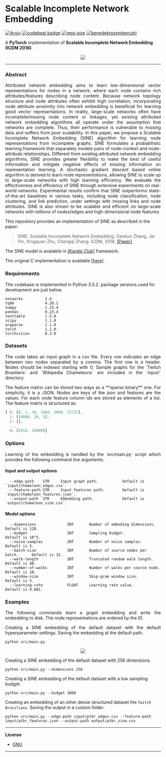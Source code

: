 Scalable Incomplete Network Embedding 
============================

[![Arxiv](https://img.shields.io/badge/ArXiv-1904.05003-orange.svg?color=blue)](https://arxiv.org/pdf/1904.05003.pdf) [![codebeat badge](https://codebeat.co/badges/c01c7c97-d873-4ba6-ac5c-21147aae5f74)](https://codebeat.co/projects/github-com-benedekrozemberczki-sine-master) [![repo size](https://img.shields.io/github/repo-size/benedekrozemberczki/SINE.svg)](https://github.com/benedekrozemberczki/SINE/archive/master.zip) [![benedekrozemberczki](https://img.shields.io/twitter/follow/benrozemberczki?style=social&logo=twitter)](https://twitter.com/intent/follow?screen_name=benrozemberczki) 


A **PyTorch**  implementation of **Scalable Incomplete Network Embedding (ICDM 2018)**.

<div style="text-align:center"><img src ="sine.jpg" ,width=720/></div>

-----------------------------------
	
### Abstract
<p align="justify">
Attributed network embedding aims to learn low-dimensional vector representations for nodes in a network, where each node contains rich attributes/features describing node content. Because network topology structure and node attributes often exhibit high correlation, incorporating node attribute proximity into network embedding is beneficial for learning good vector representations. In reality, large-scale networks often have incomplete/missing node content or linkages, yet existing attributed network embedding algorithms all operate under the assumption that networks are complete. Thus, their performance is vulnerable to missing data and suffers from poor scalability. In this paper, we propose a Scalable Incomplete Network Embedding (SINE) algorithm for learning node representations from incomplete graphs. SINE formulates a probabilistic learning framework that separately models pairs of node-context and node-attribute relationships. Different from existing attributed network embedding algorithms, SINE provides greater flexibility to make the best of useful information and mitigate negative effects of missing information on representation learning. A stochastic gradient descent based online algorithm is derived to learn node representations, allowing SINE to scale up to large-scale networks with high learning efficiency. We evaluate the effectiveness and efficiency of SINE through extensive experiments on real-world networks. Experimental results confirm that SINE outperforms state-of-the-art baselines in various tasks, including node classification, node clustering, and link prediction, under settings with missing links and node attributes. SINE is also shown to be scalable and efficient on large-scale networks with millions of nodes/edges and high-dimensional node features.</p>

This repository provides an implementation of SINE as described in the paper:

> SINE: Scalable Incomplete Network Embedding.
> Daokun Zhang, Jie Yin, Xingquan Zhu, Chengqi Zhang.
> ICDM, 2018.
> [[Paper]](https://arxiv.org/pdf/1810.06768.pdf)


The SINE model is available in [[Karate Club]](https://github.com/benedekrozemberczki/karateclub) framework.

The original C implementation is available [[here]](https://github.com/daokunzhang/SINE).

### Requirements
The codebase is implemented in Python 3.5.2. package versions used for development are just below.
```
networkx          2.4
tqdm              4.28.1
numpy             1.15.4
pandas            0.23.4
texttable         1.5.0
scipy             1.1.0
argparse          1.1.0
torch             1.1.0.
torchvision       0.3.0
```
### Datasets
<p align="justify">
The code takes an input graph in a csv file. Every row indicates an edge between two nodes separated by a comma. The first row is a header. Nodes should be indexed starting with 0. Sample graphs for the `Twitch Brasilians` and `Wikipedia Chameleons` are included in the  `input/` directory. </p>
<p align="justify">
The feature matrix can be stored two ways as a **sparse binary** one. For simplicity, it is a JSON. Nodes are keys of the json and features are the values. For each node feature column ids are stored as elements of a list. The feature matrix is structured as:</p>

```javascript
{ 0: [0, 1, 38, 1968, 2000, 52727],
  1: [10000, 20, 3],
  2: [],
  ...
  n: [2018, 10000]}
```

### Options
<p align="justify">
Learning of the embedding is handled by the `src/main.py` script which provides the following command line arguments.</p>

#### Input and output options

```
  --edge-path    STR     Input graph path.           Default is `input/chameleon_edges.csv`.
  --feature-path STR     Input Features path.        Default is `input/chameleon_features.json`.
  --output-path  STR     Embedding path.             Default is `output/chameleon_sine.csv`.
```

#### Model options

```
  --dimensions              INT       Number of embeding dimensions.         Default is 128.
  --budget                  INT       Sampling budget.                       Default is 10^5.
  --noise-samples           INT       Number of noise samples.               Default is 5.
  --batch-size              INT       Number of source nodes per batch.      Default is 32.
  --walk-length             INT       Truncated random walk length.          Default is 80.  
  --number-of-walks         INT       Number of walks per source node.       Default is 10.
  --window-size             INT       Skip-gram window size.                 Default is 5.
  --learning-rate           FLOAT     Learning rate value.                   Default is 0.001.
```

### Examples
<p align="justify">
The following commands learn a graph embedding and write the embedding to disk. The node representations are ordered by the ID.</p>
<p align="justify">
Creating a SINE embedding of the default dataset with the default hyperparameter settings. Saving the embedding at the default path.</p>

```
python src/main.py
```
<p align="center">
<img style="float: center;" src="sine_run_example.jpg">
</p>

Creating a SINE embedding of the default dataset with 256 dimensions.
```
python src/main.py --dimensions 256
```
Creating a SINE embedding of the default dataset with a low sampling budget.
```
python src/main.py --budget 1000
```
Creating an embedding of an other dense structured dataset the `Twitch Brasilians`. Saving the output in a custom folder.
```
python src/main.py --edge-path input/ptbr_edges.csv --feature-path input/ptbr_features.json --output-path output/ptbr_sine.csv
```
--------------------------------------------------------------------------------

**License**

- [GNU](https://github.com/benedekrozemberczki/SINE/blob/master/LICENSE)

--------------------------------------------------------------------------------
